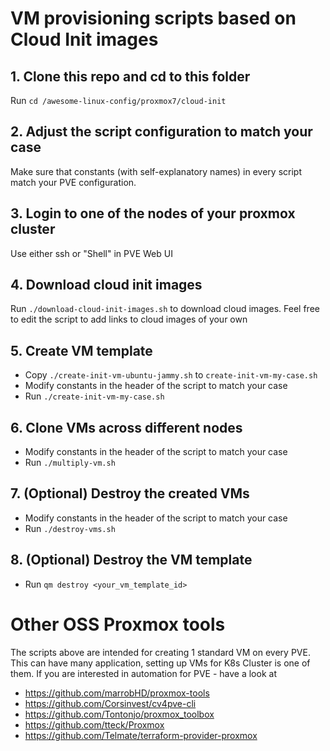 # VM provisioning scripts based on Cloud Init images

## 1. Clone this repo and cd to this folder
Run `cd /awesome-linux-config/proxmox7/cloud-init`
## 2. Adjust the script configuration to match your case 
Make sure that constants (with self-explanatory names) in every script match your PVE configuration.
## 3. Login to one of the nodes of your proxmox cluster
Use either ssh or "Shell" in PVE Web UI
## 4. Download cloud init images
Run `./download-cloud-init-images.sh` to download cloud images. Feel free to edit the script to add links to cloud images of your own
## 5. Create VM template
- Copy `./create-init-vm-ubuntu-jammy.sh` to `create-init-vm-my-case.sh`
- Modify constants in the header of the script to match your case
- Run `./create-init-vm-my-case.sh`
## 6. Clone VMs across different nodes
- Modify constants in the header of the script to match your case
- Run `./multiply-vm.sh`

## 7. (Optional) Destroy the created VMs 
- Modify constants in the header of the script to match your case
- Run `./destroy-vms.sh`

## 8. (Optional) Destroy the VM template
- Run `qm destroy <your_vm_template_id>`

# Other OSS Proxmox tools
The scripts above are intended for creating 1 standard VM on every PVE. This can have many application, setting up VMs for K8s Cluster is one of them. 
If you are interested in automation for PVE - have a look at

 - https://github.com/marrobHD/proxmox-tools
 - https://github.com/Corsinvest/cv4pve-cli
 - https://github.com/Tontonjo/proxmox_toolbox
 - https://github.com/tteck/Proxmox
 - https://github.com/Telmate/terraform-provider-proxmox
